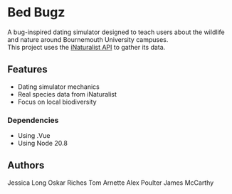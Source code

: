# Bed Bugz
A bug-inspired dating simulator designed to teach users about the wildlife and nature around Bournemouth University campuses.  
This project uses the [iNaturalist API](https://www.inaturalist.org/pages/api+reference) to gather its data.

## Features
- Dating simulator mechanics
- Real species data from iNaturalist
- Focus on local biodiversity

### Dependencies
* Using .Vue
* Using Node 20.8

## Authors
Jessica Long
Oskar Riches
Tom Arnette
Alex Poulter
James McCarthy
